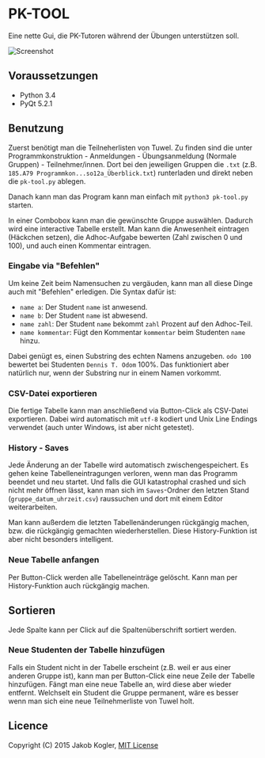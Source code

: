 # PK-TOOL

Eine nette Gui, die PK-Tutoren während der Übungen unterstützen soll.

![Screenshot](https://raw.githubusercontent.com/jakobkogler/pk-tool/master/screenshot.png)

## Voraussetzungen ##

* Python 3.4
* PyQt 5.2.1

## Benutzung ##

Zuerst benötigt man die Teilneherlisten von Tuwel. 
Zu finden sind die unter Programmkonstruktion - Anmeldungen - Übungsanmeldung (Normale Gruppen) - Teilnehmer/innen. 
Dort bei den jeweiligen Gruppen die `.txt` (z.B. `185.A79 Programmkon...so12a_Überblick.txt`) runterladen und direkt neben die `pk-tool.py` ablegen. 

Danach kann man das Program kann man einfach mit `python3 pk-tool.py` starten. 

In einer Combobox kann man die gewünschte Gruppe auswählen. 
Dadurch wird eine interactive Tabelle erstellt. 
Man kann die Anwesenheit eintragen (Häckchen setzen), die Adhoc-Aufgabe bewerten (Zahl zwischen 0 und 100), und auch einen Kommentar eintragen. 

### Eingabe via "Befehlen"

Um keine Zeit beim Namensuchen zu vergäuden, kann man all diese Dinge auch mit "Befehlen" erledigen. 
Die Syntax dafür ist: 

 - `name a`: Der Student `name` ist anwesend. 
 - `name b`: Der Student `name` ist abwesend. 
 - `name zahl`: Der Student `name` bekommt `zahl` Prozent auf den Adhoc-Teil.
 - `name kommentar`: Fügt den Kommentar `kommentar` beim Studenten `name` hinzu. 
 
Dabei genügt es, einen Substring des echten Namens anzugeben. `odo 100` bewertet bei Studenten `Dennis T. Odom` 100%. 
Das funktioniert aber natürlich nur, wenn der Substring nur in einem Namen vorkommt. 

### CSV-Datei exportieren

Die fertige Tabelle kann man anschließend via Button-Click als CSV-Datei exportieren. 
Dabei wird automatisch mit `utf-8` kodiert und Unix Line Endings verwendet (auch unter Windows, ist aber nicht getestet). 

### History - Saves

Jede Änderung an der Tabelle wird automatisch zwischengespeichert. 
Es gehen keine Tabelleneintragungen verloren, wenn man das Programm beendet und neu startet. 
Und falls die GUI katastrophal crashed und sich nicht mehr öffnen lässt, 
kann man sich im `Saves`-Ordner den letzten Stand (`gruppe_datum_uhrzeit.csv`) raussuchen und dort mit einem Editor weiterarbeiten. 

Man kann außerdem die letzten Tabellenänderungen rückgängig machen, bzw. die rückgängig gemachten wiederherstellen. 
Diese History-Funktion ist aber nicht besonders intelligent. 

### Neue Tabelle anfangen

Per Button-Click werden alle Tabelleneinträge gelöscht. Kann man per History-Funktion auch rückgängig machen. 

## Sortieren

Jede Spalte kann per Click auf die Spaltenüberschrift sortiert werden.  

### Neue Studenten der Tabelle hinzufügen

Falls ein Student nicht in der Tabelle erscheint (z.B. weil er aus einer anderen Gruppe ist), kann man per Button-Click eine neue Zeile der Tabelle hinzufügen. 
Fängt man eine neue Tabelle an, wird diese aber wieder entfernt. Welchselt ein Student die Gruppe permanent, wäre es besser wenn man sich eine neue Teilnehmerliste von Tuwel holt. 

## Licence ##

Copyright (C) 2015 Jakob Kogler, [MIT License](https://raw.githubusercontent.com/jakobkogler/pk-tool/master/LICENSE.txt)
